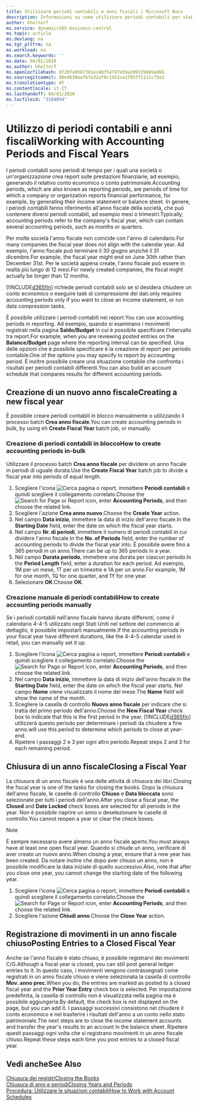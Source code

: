 ```yaml
---
title: Utilizzare periodi contabili e anni fiscali | Microsoft Docs
description: Informazioni su come utilizzare periodi contabili per stabilire quando la società genera report sulle prestazioni finanziarie.
author: bholtorf
ms.service: dynamics365-business-central
ms.topic: article
ms.devlang: na
ms.tgt_pltfrm: na
ms.workload: na
ms.search.keywords: ''
ms.date: 04/01/2020
ms.author: bholtorf
ms.openlocfilehash: d720fa95873b1ec48f54797a59a209539045ed66
ms.sourcegitcommit: 88e4b30eaf6fa32af0c1452ce2f85ff1111c75e2
ms.translationtype: HT
ms.contentlocale: it-IT
ms.lasthandoff: 04/01/2020
ms.locfileid: "3184054"
---
```

# <a name="working-with-accounting-periods-and-fiscal-years"></a><span data-ttu-id="9041e-103">Utilizzo di periodi contabili e anni fiscali</span><span class="sxs-lookup"><span data-stu-id="9041e-103">Working with Accounting Periods and Fiscal Years</span></span>
<span data-ttu-id="9041e-104">I periodi contabili sono periodi di tempo per i quali una società o un'organizzazione crea report sulle prestazioni finanziarie, ad esempio, generando il relativo conto economico o conto patrimoniale.</span><span class="sxs-lookup"><span data-stu-id="9041e-104">Accounting periods, which are also known as reporting periods, are periods of time for which a company or organization reports financial performance, for example, by generating their income statement or balance sheet.</span></span> <span data-ttu-id="9041e-105">In genere, i periodi contabili fanno riferimento all'anno fiscale della società, che può contenere diversi periodi contabili, ad esempio mesi o trimestri.</span><span class="sxs-lookup"><span data-stu-id="9041e-105">Typically, accounting periods refer to the company's fiscal year, which can contain several accounting periods, such as months or quarters.</span></span>

<span data-ttu-id="9041e-106">Per molte società l'anno fiscale non coincide con l'anno di calendario.</span><span class="sxs-lookup"><span data-stu-id="9041e-106">For many companies the fiscal year does not align with the calendar year.</span></span> <span data-ttu-id="9041e-107">Ad esempio, l'anno fiscale può terminare il 30 giugno anziché il 31 dicembre.</span><span class="sxs-lookup"><span data-stu-id="9041e-107">For example, the fiscal year might end on June 30th rather than December 31st.</span></span> <span data-ttu-id="9041e-108">Per le società appena create, l'anno fiscale può essere in realtà più lungo di 12 mesi.</span><span class="sxs-lookup"><span data-stu-id="9041e-108">For newly created companies, the fiscal might actually be longer than 12 months.</span></span> 

[!INCLUDE[d365fin](includes/d365fin_md.md)] <span data-ttu-id="9041e-109">richiede periodi contabili solo se si desidera chiudere un conto economico o eseguire task di compressione dei dati.</span><span class="sxs-lookup"><span data-stu-id="9041e-109">only requires accounting periods only if you want to close an income statement, or run data compression tasks.</span></span> 

<span data-ttu-id="9041e-110">È possibile utilizzare i periodi contabili nei report.</span><span class="sxs-lookup"><span data-stu-id="9041e-110">You can use accounting periods in reporting.</span></span> <span data-ttu-id="9041e-111">Ad esempio, quando si esaminano i movimenti registrati nella pagina **Saldo/Budget** in cui è possibile specificare l'intervallo tra report.</span><span class="sxs-lookup"><span data-stu-id="9041e-111">For example, when you are reviewing posted entries on the **Balance/Budget** page where the reporting interval can be specified.</span></span> <span data-ttu-id="9041e-112">Una delle opzioni che è possibile specificare è la creazione di report per periodo contabile.</span><span class="sxs-lookup"><span data-stu-id="9041e-112">One of the options you may specify to report by accounting period.</span></span> <span data-ttu-id="9041e-113">È inoltre possibile creare una situazione contabile che confronta i risultati per periodi contabili differenti.</span><span class="sxs-lookup"><span data-stu-id="9041e-113">You can also build an account schedule that compares results for different accounting periods.</span></span>

## <a name="creating-a-new-fiscal-year"></a><span data-ttu-id="9041e-114">Creazione di un nuovo anno fiscale</span><span class="sxs-lookup"><span data-stu-id="9041e-114">Creating a new fiscal year</span></span>
<span data-ttu-id="9041e-115">È possibile creare periodi contabili in blocco manualmente o utilizzando il processo batch **Crea anno fiscale**.</span><span class="sxs-lookup"><span data-stu-id="9041e-115">You can create accounting periods in bulk, by using eh **Create Fiscal Year** batch job, or manually.</span></span>

### <a name="how-to-create-accounting-periods-in-bulk"></a><span data-ttu-id="9041e-116">Creazione di periodi contabili in blocco</span><span class="sxs-lookup"><span data-stu-id="9041e-116">How to create accounting periods in-bulk</span></span>
<span data-ttu-id="9041e-117">Utilizzare il processo batch **Crea anno fiscale** per dividere un anno fiscale in periodi di uguale durata.</span><span class="sxs-lookup"><span data-stu-id="9041e-117">Use the **Create Fiscal Year** batch job to divide a fiscal year into periods of equal length.</span></span>  

1. <span data-ttu-id="9041e-118">Scegliere l'icona ![Cerca pagina o report](media/ui-search/search_small.png "Icona Cerca pagina o report"), immettere **Periodi contabili** e quindi scegliere il collegamento correlato.</span><span class="sxs-lookup"><span data-stu-id="9041e-118">Choose the ![Search for Page or Report](media/ui-search/search_small.png "Search for Page or Report icon") icon, enter **Accounting Periods**, and then choose the related link.</span></span>  
2. <span data-ttu-id="9041e-119">Scegliere l'azione **Crea anno nuovo**.</span><span class="sxs-lookup"><span data-stu-id="9041e-119">Choose the **Create Year** action.</span></span>  <!--What about the Scheduling option? Should we mention that? There's also the Report Output Type field...-->
3. <span data-ttu-id="9041e-120">Nel campo **Data inizio**, immettere la data di inizio dell'anno fiscale.</span><span class="sxs-lookup"><span data-stu-id="9041e-120">In the **Starting Date** field, enter the date on which the fiscal year starts.</span></span>  
4. <span data-ttu-id="9041e-121">Nel campo **Nr. di periodi**, immettere il numero di periodi contabili in cui dividere l'anno fiscale.</span><span class="sxs-lookup"><span data-stu-id="9041e-121">In the **No. of Periods** field, enter the number of accounting periods to divide the fiscal year into.</span></span> <span data-ttu-id="9041e-122">È possibile avere fino a 365 periodi in un anno.</span><span class="sxs-lookup"><span data-stu-id="9041e-122">There can be up to 365 periods in a year.</span></span>  
5. <span data-ttu-id="9041e-123">Nel campo **Durata periodo**, immettere una durata per ciascun periodo.</span><span class="sxs-lookup"><span data-stu-id="9041e-123">In the **Period Length** field, enter a duration for each period.</span></span> <span data-ttu-id="9041e-124">Ad esempio, 1M per un mese, 1T per un trimestre e 1A per un anno.</span><span class="sxs-lookup"><span data-stu-id="9041e-124">For example, 1M for one month, 1Q for one quarter, and 1Y for one year.</span></span>  
6. <span data-ttu-id="9041e-125">Selezionare **OK**.</span><span class="sxs-lookup"><span data-stu-id="9041e-125">Choose **OK**.</span></span>  

### <a name="how-to-create-accounting-periods-manually"></a><span data-ttu-id="9041e-126">Creazione manuale di periodi contabili</span><span class="sxs-lookup"><span data-stu-id="9041e-126">How to create accounting periods manually</span></span>
<span data-ttu-id="9041e-127">Se i periodi contabili nell'anno fiscale hanno durate differenti, come il calendario 4-4-5 utilizzato negli Stati Uniti nel settore del commercio al dettaglio, è possibile impostarli manualmente.</span><span class="sxs-lookup"><span data-stu-id="9041e-127">If the accounting periods in your fiscal year have different durations, like the 4-4-5 calendar used in retail, you can manually set it up.</span></span>  
  
1. <span data-ttu-id="9041e-128">Scegliere l'icona ![Cerca pagina o report](media/ui-search/search_small.png "Icona Cerca pagina o report"), immettere **Periodi contabili** e quindi scegliere il collegamento correlato.</span><span class="sxs-lookup"><span data-stu-id="9041e-128">Choose the ![Search for Page or Report](media/ui-search/search_small.png "Search for Page or Report icon") icon, enter **Accounting Periods**, and then choose the related link.</span></span>  
2. <span data-ttu-id="9041e-129">Nel campo **Data inizio**, immettere la data di inizio dell'anno fiscale.</span><span class="sxs-lookup"><span data-stu-id="9041e-129">In the **Starting Date** field, enter the date on which the fiscal year starts.</span></span> <span data-ttu-id="9041e-130">Nel campo **Nome** viene visualizzato il nome del mese.</span><span class="sxs-lookup"><span data-stu-id="9041e-130">The **Name** field will show the name of the month.</span></span>  
3. <span data-ttu-id="9041e-131">Scegliere la casella di controllo **Nuovo anno fiscale** per indicare che si tratta del primo periodo dell'anno.</span><span class="sxs-lookup"><span data-stu-id="9041e-131">Choose the **New Fiscal Year** check box to indicate that this is the first period in the year.</span></span> [!INCLUDE[d365fin](includes/d365fin_md.md)] <span data-ttu-id="9041e-132">utilizzerà questo periodo per determinare i periodi da chiudere a fine anno.</span><span class="sxs-lookup"><span data-stu-id="9041e-132">will use this period to determine which periods to close at year-end.</span></span>
4. <span data-ttu-id="9041e-133">Ripetere i passaggi 2 e 3 per ogni altro periodo.</span><span class="sxs-lookup"><span data-stu-id="9041e-133">Repeat steps 2 and 3 for each remaining period.</span></span>  

## <a name="closing-a-fiscal-year"></a><span data-ttu-id="9041e-134">Chiusura di un anno fiscale</span><span class="sxs-lookup"><span data-stu-id="9041e-134">Closing a Fiscal Year</span></span>
<span data-ttu-id="9041e-135">La chiusura di un anno fiscale è una delle attività di chiusura dei libri.</span><span class="sxs-lookup"><span data-stu-id="9041e-135">Closing the fiscal year is one of the tasks for closing the books.</span></span> <span data-ttu-id="9041e-136">Dopo la chiusura dell'anno fiscale, le caselle di controllo **Chiuso** e **Data bloccata** sono selezionate per tutti i periodi dell'anno.</span><span class="sxs-lookup"><span data-stu-id="9041e-136">After you close a fiscal year, the **Closed** and **Date Locked** check boxes are selected for all periods in the year.</span></span> <span data-ttu-id="9041e-137">Non è possibile riaprire un anno o deselezionare le caselle di controllo.</span><span class="sxs-lookup"><span data-stu-id="9041e-137">You cannot reopen a year or clear the check boxes.</span></span>

> [!NOTE]  
>  <span data-ttu-id="9041e-138">È sempre necessario avere almeno un anno fiscale aperto.</span><span class="sxs-lookup"><span data-stu-id="9041e-138">You must always have at least one open fiscal year.</span></span> <span data-ttu-id="9041e-139">Quando si chiude un anno, verificare di aver creato un nuovo anno.</span><span class="sxs-lookup"><span data-stu-id="9041e-139">When closing a year, ensure that a new year has been created.</span></span> <span data-ttu-id="9041e-140">Da notare inoltre che dopo aver chiuso un anno, non è possibile modificare la data iniziale di quello successivo.</span><span class="sxs-lookup"><span data-stu-id="9041e-140">Also, note that after you close one year, you cannot change the starting date of the following year.</span></span>

1. <span data-ttu-id="9041e-141">Scegliere l'icona ![Cerca pagina o report](media/ui-search/search_small.png "Icona Cerca pagina o report"), immettere **Periodi contabili** e quindi scegliere il collegamento correlato.</span><span class="sxs-lookup"><span data-stu-id="9041e-141">Choose the ![Search for Page or Report](media/ui-search/search_small.png "Search for Page or Report icon") icon, enter **Accounting Periods**, and then choose the related link.</span></span>  
2. <span data-ttu-id="9041e-142">Scegliere l'azione **Chiudi anno**.</span><span class="sxs-lookup"><span data-stu-id="9041e-142">Choose the **Close Year** action.</span></span>  

## <a name="posting-entries-to-a-closed-fiscal-year"></a><span data-ttu-id="9041e-143">Registrazione di movimenti in un anno fiscale chiuso</span><span class="sxs-lookup"><span data-stu-id="9041e-143">Posting Entries to a Closed Fiscal Year</span></span>
<span data-ttu-id="9041e-144">Anche se l'anno fiscale è stato chiuso, è possibile registrarvi dei movimenti C/G.</span><span class="sxs-lookup"><span data-stu-id="9041e-144">Although a fiscal year is closed, you can still post general ledger entries to it.</span></span> <span data-ttu-id="9041e-145">In questo caso, i movimenti vengono contrassegnati come registrati in un anno fiscale chiuso e viene selezionata la casella di controllo **Mov. anno prec.**</span><span class="sxs-lookup"><span data-stu-id="9041e-145">When you do, the entries are marked as posted to a closed fiscal year and the **Prior Year Entry** check box is selected.</span></span> <span data-ttu-id="9041e-146">Per impostazione predefinita, la casella di controllo non è visualizzata nella pagina ma è possibile aggiungerla.</span><span class="sxs-lookup"><span data-stu-id="9041e-146">By default, the check box is not displayed on the page, but you can add it.</span></span> <span data-ttu-id="9041e-147">I passaggi successivi consistono nel chiudere il conto economico e nel trasferire i risultati dell'anno a un conto nello stato patrimoniale.</span><span class="sxs-lookup"><span data-stu-id="9041e-147">The next steps are to close the income statement accounts and transfer the year's results to an account in the balance sheet.</span></span> <span data-ttu-id="9041e-148">Ripetere questi passaggi ogni volta che si registrano movimenti in un anno fiscale chiuso.</span><span class="sxs-lookup"><span data-stu-id="9041e-148">Repeat these steps each time you post entries to a closed fiscal year.</span></span>

## <a name="see-also"></a><span data-ttu-id="9041e-149">Vedi anche</span><span class="sxs-lookup"><span data-stu-id="9041e-149">See Also</span></span>
[<span data-ttu-id="9041e-150">Chiusura dei registri</span><span class="sxs-lookup"><span data-stu-id="9041e-150">Closing the Books</span></span>](year-close-books.md)  
[<span data-ttu-id="9041e-151">Chiusura di anni e periodi</span><span class="sxs-lookup"><span data-stu-id="9041e-151">Closing Years and Periods</span></span>](year-close-years-periods.md)  
[<span data-ttu-id="9041e-152">Procedura: Utilizzare le situazioni contabili</span><span class="sxs-lookup"><span data-stu-id="9041e-152">How to Work with Account Schedules</span></span>](bi-how-work-account-schedule.md)  
  





